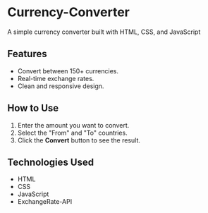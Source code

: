 # Currency-Converter
A simple currency converter built with HTML, CSS, and JavaScript

## Features
- Convert between 150+ currencies.
- Real-time exchange rates.
- Clean and responsive design.

## How to Use
1. Enter the amount you want to convert.
2. Select the "From" and "To" countries.
3. Click the **Convert** button to see the result.

## Technologies Used
- HTML
- CSS
- JavaScript
- ExchangeRate-API
